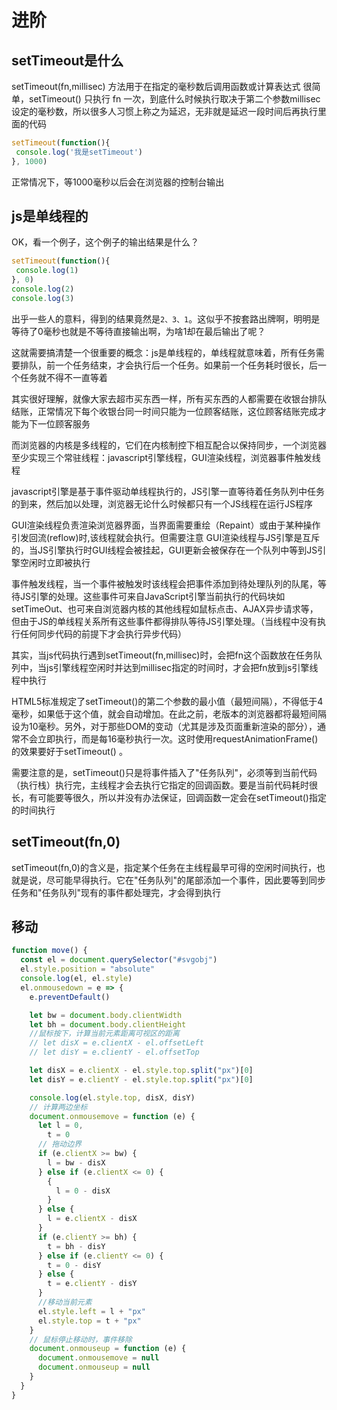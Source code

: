 # 进阶



## setTimeout是什么

setTimeout(fn,millisec) 方法用于在指定的毫秒数后调用函数或计算表达式
很简单，setTimeout() 只执行 fn 一次，到底什么时候执行取决于第二个参数millisec设定的毫秒数，所以很多人习惯上称之为延迟，无非就是延迟一段时间后再执行里面的代码

```js
setTimeout(function(){
 console.log('我是setTimeout')
}, 1000)
```

正常情况下，等1000毫秒以后会在浏览器的控制台输出

## js是单线程的

OK，看一个例子，这个例子的输出结果是什么？

```js
setTimeout(function(){
 console.log(1)
}, 0)
console.log(2)
console.log(3)
```

出乎一些人的意料，得到的结果竟然是`2、3、1`。这似乎不按套路出牌啊，明明是等待了0毫秒也就是不等待直接输出啊，为啥1却在最后输出了呢？

这就需要搞清楚一个很重要的概念：js是单线程的，单线程就意味着，所有任务需要排队，前一个任务结束，才会执行后一个任务。如果前一个任务耗时很长，后一个任务就不得不一直等着

其实很好理解，就像大家去超市买东西一样，所有买东西的人都需要在收银台排队结账，正常情况下每个收银台同一时间只能为一位顾客结账，这位顾客结账完成才能为下一位顾客服务

而浏览器的内核是多线程的，它们在内核制控下相互配合以保持同步，一个浏览器至少实现三个常驻线程：javascript引擎线程，GUI渲染线程，浏览器事件触发线程

javascript引擎是基于事件驱动单线程执行的，JS引擎一直等待着任务队列中任务的到来，然后加以处理，浏览器无论什么时候都只有一个JS线程在运行JS程序

GUI渲染线程负责渲染浏览器界面，当界面需要重绘（Repaint）或由于某种操作引发回流(reflow)时,该线程就会执行。但需要注意 GUI渲染线程与JS引擎是互斥的，当JS引擎执行时GUI线程会被挂起，GUI更新会被保存在一个队列中等到JS引擎空闲时立即被执行

事件触发线程，当一个事件被触发时该线程会把事件添加到待处理队列的队尾，等待JS引擎的处理。这些事件可来自JavaScript引擎当前执行的代码块如setTimeOut、也可来自浏览器内核的其他线程如鼠标点击、AJAX异步请求等，但由于JS的单线程关系所有这些事件都得排队等待JS引擎处理。（当线程中没有执行任何同步代码的前提下才会执行异步代码）

其实，当js代码执行遇到setTimeout(fn,millisec)时，会把fn这个函数放在任务队列中，当js引擎线程空闲时并达到millisec指定的时间时，才会把fn放到js引擎线程中执行



HTML5标准规定了setTimeout()的第二个参数的最小值（最短间隔），不得低于4毫秒，如果低于这个值，就会自动增加。在此之前，老版本的浏览器都将最短间隔设为10毫秒。另外，对于那些DOM的变动（尤其是涉及页面重新渲染的部分），通常不会立即执行，而是每16毫秒执行一次。这时使用requestAnimationFrame()的效果要好于setTimeout() 。

需要注意的是，setTimeout()只是将事件插入了"任务队列"，必须等到当前代码（执行栈）执行完，主线程才会去执行它指定的回调函数。要是当前代码耗时很长，有可能要等很久，所以并没有办法保证，回调函数一定会在setTimeout()指定的时间执行

## setTimeout(fn,0)

setTimeout(fn,0)的含义是，指定某个任务在主线程最早可得的空闲时间执行，也就是说，尽可能早得执行。它在"任务队列"的尾部添加一个事件，因此要等到同步任务和"任务队列"现有的事件都处理完，才会得到执行

## 移动

```js
function move() {
  const el = document.querySelector("#svgobj")
  el.style.position = "absolute"
  console.log(el, el.style)
  el.onmousedown = e => {
    e.preventDefault()

    let bw = document.body.clientWidth
    let bh = document.body.clientHeight
    //鼠标按下，计算当前元素距离可视区的距离
    // let disX = e.clientX - el.offsetLeft
    // let disY = e.clientY - el.offsetTop

    let disX = e.clientX - el.style.top.split("px")[0]
    let disY = e.clientY - el.style.top.split("px")[0]

    console.log(el.style.top, disX, disY)
    // 计算两边坐标
    document.onmousemove = function (e) {
      let l = 0,
        t = 0
      // 拖动边界
      if (e.clientX >= bw) {
        l = bw - disX
      } else if (e.clientX <= 0) {
        {
          l = 0 - disX
        }
      } else {
        l = e.clientX - disX
      }
      if (e.clientY >= bh) {
        t = bh - disY
      } else if (e.clientY <= 0) {
        t = 0 - disY
      } else {
        t = e.clientY - disY
      }
      //移动当前元素
      el.style.left = l + "px"
      el.style.top = t + "px"
    }
    // 鼠标停止移动时，事件移除
    document.onmouseup = function (e) {
      document.onmousemove = null
      document.onmouseup = null
    }
  }
}
```
